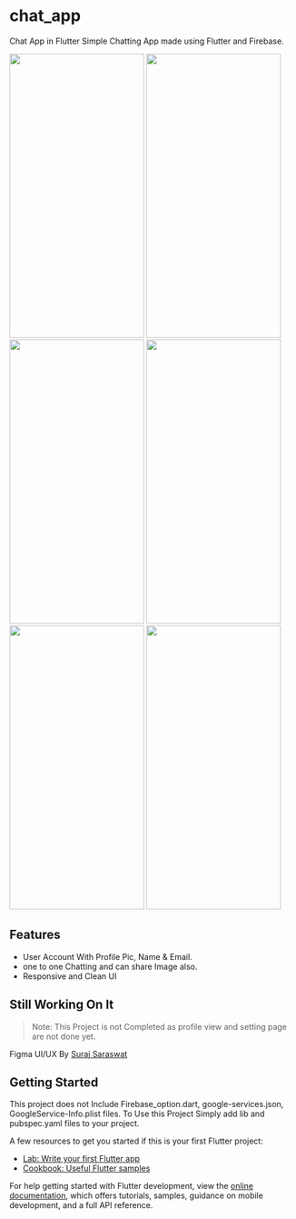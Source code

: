 # chat_app



Chat App in Flutter
Simple Chatting App made using Flutter and Firebase.

<img src="https://github.com/urvitgehlot/Chat-App/assets/73014260/14bc180f-94e1-4928-8cba-ad33528ff9ef"  width="237" height="500">
<img src="https://github.com/urvitgehlot/Chat-App/assets/73014260/ce749641-71f0-4613-b076-4ee54691e54d"  width="237" height="500">
<img src="https://github.com/urvitgehlot/Chat-App/assets/73014260/871e46c8-1c19-456b-9545-05ba23a7fbcf"  width="237" height="500">
<img src="https://github.com/urvitgehlot/Chat-App/assets/73014260/0a9d8e11-9584-4fcd-853d-36f8054dc64c"  width="237" height="500">
<img src="https://github.com/urvitgehlot/Chat-App/assets/73014260/af83c343-a240-4bc4-9808-b9afed180601"  width="237" height="500">
<img src="https://github.com/urvitgehlot/Chat-App/assets/73014260/a99d002c-6a1f-4038-85f7-f2930fd3a5c8"  width="237" height="500">



## Features
+ User Account With Profile Pic, Name & Email.
+ one to one Chatting and can share Image also.
+ Responsive and Clean UI

## Still Working On It
> Note: This Project is not Completed as profile view and setting page are not done yet.

Figma UI/UX By [Suraj Saraswat](https://github.com/blastersuraj)

## Getting Started

This project does not Include Firebase_option.dart, google-services.json, GoogleService-Info.plist files.
To Use this Project Simply add lib and pubspec.yaml files to your project. 



A few resources to get you started if this is your first Flutter project:

- [Lab: Write your first Flutter app](https://docs.flutter.dev/get-started/codelab)
- [Cookbook: Useful Flutter samples](https://docs.flutter.dev/cookbook)

For help getting started with Flutter development, view the
[online documentation](https://docs.flutter.dev/), which offers tutorials,
samples, guidance on mobile development, and a full API reference.
